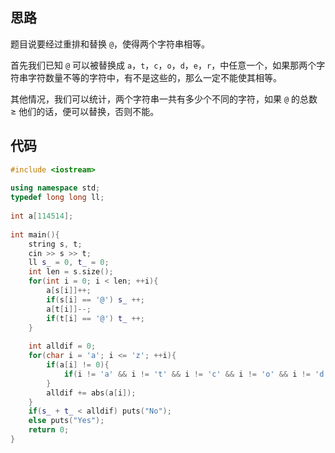 ## 思路

题目说要经过重排和替换 `@`，使得两个字符串相等。

首先我们已知 `@` 可以被替换成 `a`，`t`，`c`，`o`，`d`，`e`，`r`，中任意一个，如果那两个字符串字符数量不等的字符中，有不是这些的，那么一定不能使其相等。

其他情况，我们可以统计，两个字符串一共有多少个不同的字符，如果 `@` 的总数 $\geq$ 他们的话，便可以替换，否则不能。

## 代码

```cpp
#include <iostream>
 
using namespace std;
typedef long long ll;
 
int a[114514];
 
int main(){
	string s, t;
	cin >> s >> t;
	ll s_ = 0, t_ = 0;
	int len = s.size();
	for(int i = 0; i < len; ++i){
		a[s[i]]++;
		if(s[i] == '@') s_ ++;
		a[t[i]]--;
		if(t[i] == '@') t_ ++;
	}
	
	int alldif = 0;
	for(char i = 'a'; i <= 'z'; ++i){
		if(a[i] != 0){
			if(i != 'a' && i != 't' && i != 'c' && i != 'o' && i != 'd' && i != 'e' && i != 'r') return cout << "No", 0;
		}
		alldif += abs(a[i]);
	}
	if(s_ + t_ < alldif) puts("No");
	else puts("Yes");
	return 0;
}
```
